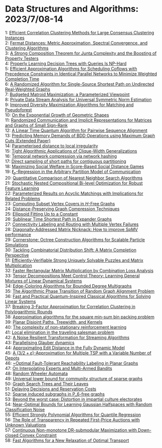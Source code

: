 # Data Structures and Algorithms: 2023/7/08-14  
1: [Efficient Correlation Clustering Methods for Large Consensus Clustering  Instances](https://doi.org/10.48550/arXiv.2307.03818)  
2: [Fermat Distances: Metric Approximation, Spectral Convergence, and  Clustering Algorithms](https://doi.org/10.48550/arXiv.2307.05750)  
3: [A Strong Composition Theorem for Junta Complexity and the Boosting of  Property Testers](https://doi.org/10.48550/arXiv.2307.04039)  
4: [Properly Learning Decision Trees with Queries Is NP-Hard](https://doi.org/10.48550/arXiv.2307.04093)  
5: [Efficient Approximation Algorithms for Scheduling Coflows with  Precedence Constraints in Identical Parallel Networks to Minimize Weighted  Completion Time](https://doi.org/10.48550/arXiv.2307.04107)  
6: [A Randomized Algorithm for Single-Source Shortest Path on Undirected  Real-Weighted Graphs](https://doi.org/10.48550/arXiv.2307.04139)  
7: [Budgeted Matroid Maximization: a Parameterized Viewpoint](https://doi.org/10.48550/arXiv.2307.04173)  
8: [Private Data Stream Analysis for Universal Symmetric Norm Estimation](https://doi.org/10.48550/arXiv.2307.04249)  
9: [Improved Diversity Maximization Algorithms for Matching and Pseudoforest](https://doi.org/10.48550/arXiv.2307.04329)  
10: [On the Exponential Growth of Geometric Shapes](https://doi.org/10.48550/arXiv.2307.04385)  
11: [Randomized Communication and Implicit Representations for Matrices and  Graphs of Small Sign-Rank](https://doi.org/10.48550/arXiv.2307.04441)  
12: [A Linear Time Quantum Algorithm for Pairwise Sequence Alignment](https://doi.org/10.48550/arXiv.2307.04479)  
13: [Predicting Memory Demands of BDD Operations using Maximum Graph Cuts  (Extended Paper)](https://doi.org/10.48550/arXiv.2307.04488)  
14: [Parameterised distance to local irregularity](https://doi.org/10.48550/arXiv.2307.04583)  
15: [Tight Algorithmic Applications of Clique-Width Generalizations](https://doi.org/10.48550/arXiv.2307.04628)  
16: [Temporal network compression via network hashing](https://doi.org/10.48550/arXiv.2307.04890)  
17: [Direct sampling of short paths for contiguous partitioning](https://doi.org/10.48550/arXiv.2307.05042)  
18: [Maximizing Social Welfare in Score-Based Social Distance Games](https://doi.org/10.48550/arXiv.2307.05061)  
19: [$\ell_p$-Regression in the Arbitrary Partition Model of Communication](https://doi.org/10.48550/arXiv.2307.05117)  
20: [Quantitative Comparison of Nearest Neighbor Search Algorithms](https://doi.org/10.48550/arXiv.2307.05235)  
21: [Stochastic Nested Compositional Bi-level Optimization for Robust Feature  Learning](https://doi.org/10.48550/arXiv.2307.05384)  
22: [Parameterized Results on Acyclic Matchings with Implications for Related  Problems](https://doi.org/10.48550/arXiv.2307.05446)  
23: [Computing Subset Vertex Covers in $H$-Free Graphs](https://doi.org/10.48550/arXiv.2307.05701)  
24: [Distance-Preserving Graph Compression Techniques](https://doi.org/10.48550/arXiv.2307.05829)  
25: [Ellipsoid Fitting Up to a Constant](https://doi.org/10.48550/arXiv.2307.05954)  
26: [Sublinear Time Shortest Path in Expander Graphs](https://doi.org/10.48550/arXiv.2307.06113)  
27: [Connectivity Labeling and Routing with Multiple Vertex Failures](https://doi.org/10.48550/arXiv.2307.06276)  
28: [Diagonally-Addressed Matrix Nicknack: How to improve SpMV performance](https://doi.org/10.48550/arXiv.2307.06305)  
29: [Cornerstone: Octree Construction Algorithms for Scalable Particle  Simulations](https://doi.org/10.48550/arXiv.2307.06345)  
30: [Tackling Combinatorial Distribution Shift: A Matrix Completion  Perspective](https://doi.org/10.48550/arXiv.2307.06457)  
31: [Efficiently-Verifiable Strong Uniquely Solvable Puzzles and Matrix  Multiplication](https://doi.org/10.48550/arXiv.2307.06463)  
32: [Faster Rectangular Matrix Multiplication by Combination Loss Analysis](https://doi.org/10.48550/arXiv.2307.06535)  
33: [Tensor Decompositions Meet Control Theory: Learning General Mixtures of  Linear Dynamical Systems](https://doi.org/10.48550/arXiv.2307.06538)  
34: [Edge-Coloring Algorithms for Bounded Degree Multigraphs](https://doi.org/10.48550/arXiv.2307.06579)  
35: [The Algorithmic Phase Transition of Random Graph Alignment Problem](https://doi.org/10.48550/arXiv.2307.06590)  
36: [Fast and Practical Quantum-Inspired Classical Algorithms for Solving  Linear Systems](https://doi.org/10.48550/arXiv.2307.06627)  
37: [Breaking 3-Factor Approximation for Correlation Clustering in  Polylogarithmic Rounds](https://doi.org/10.48550/arXiv.2307.06723)  
38: [Approximation algorithms for the square min-sum bin packing problem](https://doi.org/10.48550/arXiv.2307.06776)  
39: [Planar Disjoint Paths, Treewidth, and Kernels](https://doi.org/10.48550/arXiv.2307.06792)  
40: [The complexity of non-stationary reinforcement learning](https://doi.org/10.48550/arXiv.2307.06877)  
41: [Local elimination in the traveling salesman problem](https://doi.org/10.48550/arXiv.2307.07054)  
42: [A Noise Resilient Transformation for Streaming Algorithms](https://doi.org/10.48550/arXiv.2307.07087)  
43: [Parallelising Glauber dynamics](https://doi.org/10.48550/arXiv.2307.07131)  
44: [Approximating Edit Distance in the Fully Dynamic Model](https://doi.org/10.48550/arXiv.2307.07175)  
45: [A $(3/2 + \varepsilon)$-Approximation for Multiple TSP with a Variable  Number of Depots](https://doi.org/10.48550/arXiv.2307.07180)  
46: [\~Optimal Fault-Tolerant Reachability Labeling in Planar Graphs](https://doi.org/10.48550/arXiv.2307.07222)  
47: [On Interpolating Experts and Multi-Armed Bandits](https://doi.org/10.48550/arXiv.2307.07264)  
48: [Random Wheeler Automata](https://doi.org/10.48550/arXiv.2307.07267)  
49: [Universal lower bound for community structure of sparse graphs](https://doi.org/10.48550/arXiv.2307.07271)  
50: [Graph Search Trees and Their Leaves](https://doi.org/10.48550/arXiv.2307.07279)  
51: [Delaying Decisions and Reservation Costs](https://doi.org/10.48550/arXiv.2307.07284)  
52: [Sparse induced subgraphs in P_6-free graphs](https://doi.org/10.48550/arXiv.2307.07330)  
53: [Beyond the worst case: Distortion in impartial culture electorates](https://doi.org/10.48550/arXiv.2307.07350)  
54: [Near-Optimal Bounds for Learning Gaussian Halfspaces with Random  Classification Noise](https://doi.org/10.48550/arXiv.2307.08438)  
55: [Efficient Strongly Polynomial Algorithms for Quantile Regression](https://doi.org/10.48550/arXiv.2307.08706)  
56: [The Role of Transparency in Repeated First-Price Auctions with Unknown  Valuations](https://doi.org/10.48550/arXiv.2307.09478)  
57: [Continuous Non-monotone DR-submodular Maximization with Down-closed  Convex Constraint](https://doi.org/10.48550/arXiv.2307.09616)  
58: [Fast Algorithms for a New Relaxation of Optimal Transport](https://doi.org/10.48550/arXiv.2307.10042)  